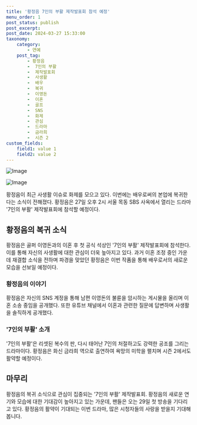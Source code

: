 ```yaml
---
title: '황정음 7인의 부활 제작발표회 참석 예정'
menu_order: 1
post_status: publish
post_excerpt: 
post_date: 2024-03-27 15:33:00
taxonomy:
    category:
        - 연예
    post_tag:
        - 황정음
        -  7인의 부활
        -  제작발표회
        -  사생활
        -  배우
        -  복귀
        -  이영돈
        -  이혼
        -  골프
        -  SNS
        -  화제
        -  관심
        -  드라마
        -  금라희
        -  시즌 2
custom_fields:
    field1: value 1
    field2: value 2
---
```


![Image](https://ssl.pstatic.net/mimgnews/image/421/2024/03/27/0007438367_001_20240327103719377.jpg?type=w540)

![Image](https://mimgnews.pstatic.net/image/421/2024/03/27/0007438367_002_20240327103719505.jpg?type=w540)

황정음이 최근 사생활 이슈로 화제를 모으고 있다. 이번에는 배우로써의 본업에 복귀한다는 소식이 전해졌다. 황정음은 27일 오후 2시 서울 목동 SBS 사옥에서 열리는 드라마 '7인의 부활' 제작발표회에 참석할 예정이다.
## 황정음의 복귀 소식
황정음은 골퍼 이영돈과의 이혼 후 첫 공식 석상인 '7인의 부활' 제작발표회에 참석한다. 이를 통해 자신의 사생활에 대한 관심이 더욱 높아지고 있다. 과거 이혼 조정 중인 가운데 재결합 소식을 전하며 파경을 맞았던 황정음은 이번 작품을 통해 배우로서의 새로운 모습을 선보일 예정이다.
### 황정음의 이야기
황정음은 자신의 SNS 계정을 통해 남편 이영돈의 불륜을 암시하는 게시물을 올리며 이혼 소송 중임을 공개했다. 또한 유튜브 채널에서 이혼과 관련한 질문에 답변하며 사생활을 솔직하게 공개했다.
### '7인의 부활' 소개
'7인의 부활'은 리셋된 복수의 판, 다시 태어난 7인의 처절하고도 강력한 공조를 그리는 드라마이다. 황정음은 화신 금라희 역으로 출연하여 욕망의 미학을 펼치며 시즌 2에서도 활약할 예정이다.
## 마무리
황정음의 복귀 소식으로 관심이 집중되는 '7인의 부활' 제작발표회. 황정음의 새로운 연기와 모습에 대한 기대감이 높아지고 있는 가운데, 팬들은 오는 29일 첫 방송을 기다리고 있다. 황정음의 활약이 기대되는 이번 드라마, 많은 시청자들의 사랑을 받을지 기대해봅니다.
